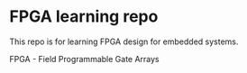 # FPGA learning repo
This repo is for learning FPGA design for embedded systems.

FPGA - Field Programmable Gate Arrays
